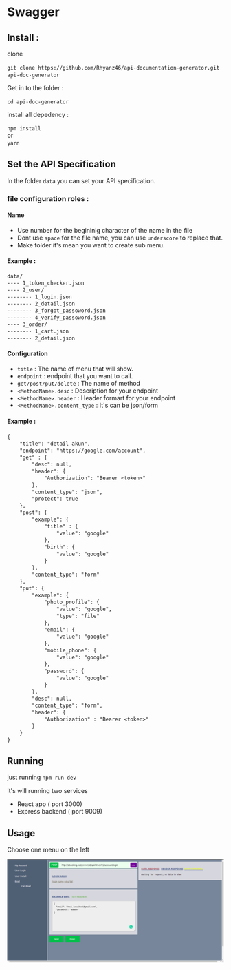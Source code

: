 # Swagger




## Install : 

clone

`git clone https://github.com/Rhyanz46/api-documentation-generator.git api-doc-generator`

Get in to the folder :

`cd api-doc-generator`

install all depedency :

`npm install`  
or  
`yarn`



## Set the API Specification
In the folder `data` you can set your API specification.

### file configuration roles :
#### Name
- Use number for the begininig character of the name in the file
- Dont use `space` for the file name, you can use `underscore` to replace that.
- Make folder it's mean you want to create sub menu.

#### Example :

```
data/
---- 1_token_checker.json
---- 2_user/
-------- 1_login.json
-------- 2_detail.json
-------- 3_forgot_passoword.json
-------- 4_verify_passoword.json
---- 3_order/
-------- 1_cart.json
-------- 2_detail.json
```

#### Configuration
- `title` : The name of menu that will show.
- `endpoint` : endpoint that you want to call.
- `get/post/put/delete` : The name of method
- `<MethodName>.desc` : Description for your endpoint
- `<MethodName>.header` : Header formart for your endpoint
- `<MethodName>.content_type` : It's can be json/form
#### Example :
```
{
    "title": "detail akun",
    "endpoint": "https://google.com/account",
    "get" : {
        "desc": null,
        "header": {
            "Authorization": "Bearer <token>"
        },
        "content_type": "json",
        "protect": true
    },
    "post": {
        "example": {
            "title" : {
                "value": "google"
            },
            "birth": {
                "value": "google"
            }
        },
        "content_type": "form"
    },
    "put": {
        "example": {
            "photo_profile": {
                "value": "google",
                "type": "file"
            },
            "email": {
                "value": "google"
            },
            "mobile_phone": {
                "value": "google"
            },
            "password": {
                "value": "google"
            }
        },
        "desc": null,
        "content_type": "form",
        "header": {
            "Authorization" : "Bearer <token>"
        }
    }
}
```


## Running 

just running `npm run dev`

it's will running two services
- React app ( port 3000)
- Express backend ( port 9009)


## Usage

Choose one menu on the left

![](ui.png?raw=true)